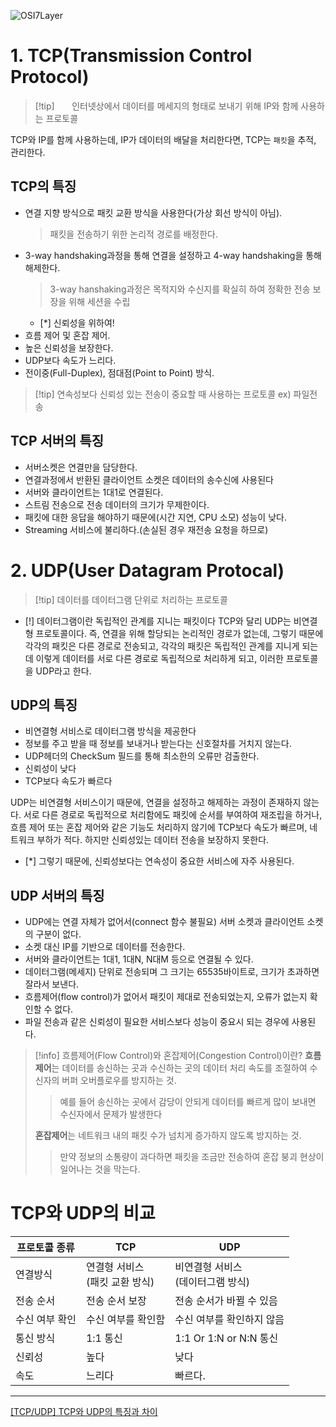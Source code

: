 ![OSI7Layer](https://img1.daumcdn.net/thumb/R1280x0/?scode=mtistory2&fname=https%3A%2F%2Ft1.daumcdn.net%2Fcfile%2Ftistory%2F99F6363359FDDC9E1F)


# 1. TCP(Transmission Control Protocol)

> [!tip]       인터넷상에서 데이터를 메세지의 형태로 보내기 위해 IP와 함께 사용하는 프로토콜

TCP와 IP를 함께 사용하는데, IP가 데이터의 배달을 처리한다면, TCP는 `패킷`을 추적, 관리한다.

## TCP의 특징

- 연결 지향 방식으로 패킷 교환 방식을 사용한다(가상 회선 방식이 아님).
	> 패킷을 전송하기 위한 논리적 경로를 배정한다.
- 3-way handshaking과정을 통해 연결을 설정하고 4-way handshaking을 통해 해제한다.
	> 3-way hanshaking과정은 목적지와 수신지를 확실히 하여 정확한 전송 보장을 위해 세션을 수립
	- [*] 신뢰성을 위하여!
- 흐름 제어 및 혼잡 제어.
- 높은 신뢰성을 보장한다.
- UDP보다 속도가 느리다.
- 전이중(Full-Duplex), 점대점(Point to Point) 방식.

> [!tip] 연속성보다 신뢰성 있는 전송이 중요할 때 사용하는 프로토콜 
> ex) 파일전송

## TCP 서버의 특징

- 서버소켓은 연결만을 담당한다.
- 연결과정에서 반환된 클라이언트 소켓은 데이터의 송수신에 사용된다
- 서버와 클라이언트는 1대1로 연결된다.
- 스트림 전송으로 전송 데이터의 크기가 무제한이다.
- 패킷에 대한 응답을 해야하기 때문에(시간 지연, CPU 소모) 성능이 낮다.
- Streaming 서비스에 불리하다.(손실된 경우 재전송 요청을 하므로)

# 2. UDP(User Datagram Protocal)

>[!tip] 데이터를 데이터그램 단위로 처리하는 프로토콜

- [!] 데이터그램이란 독립적인 관계를 지니는 패킷이다
TCP와 달리 UDP는 비연결형 프로토콜이다.
즉, 연결을 위해 할당되는 논리적인 경로가 없는데, 그렇기 때문에 각각의 패킷은 다른 경로로 전송되고, 각각의 패킷은 독립적인 관계를 지니게 되는데 이렇게 데이터를 서로 다른 경로로 독립적으로 처리하게 되고, 이러한 프로토콜을 UDP라고 한다.

## UDP의 특징

- 비연결형 서비스로 데이터그램 방식을 제공한다
- 정보를 주고 받을 때 정보를 보내거나 받는다는 신호절차를 거치지 않는다.
- UDP헤더의 CheckSum 필드를 통해 최소한의 오류만 검출한다.
- 신뢰성이 낮다
- TCP보다 속도가 빠르다

UDP는 비연결형 서비스이기 때문에, 연결을 설정하고 해제하는 과정이 존재하지 않는다.
서로 다른 경로로 독립적으로 처리함에도 패킷에 순서를 부여하여 재조립을 하거나, 흐름 제어 또는 혼잡 제어와 같은 기능도 처리하지 않기에 TCP보다 속도가 빠르며, 네트워크 부하가 적다.
하지만 신뢰성있는 데이터 전송을 보장하지 못한다.

- [*] 그렇기 때문에, 신뢰성보다는 연속성이 중요한 서비스에 자주 사용된다.

## UDP 서버의 특징

- UDP에는 연결 자체가 없어서(connect 함수 불필요) 서버 소켓과 클라이언트 소켓의 구분이 없다.
- 소켓 대신 IP를 기반으로 데이터를 전송한다.
- 서버와 클라이언트는 1대1, 1대N, N대M 등으로 연결될 수 있다.
- 데이터그램(메세지) 단위로 전송되며 그 크기는 65535바이트로, 크기가 초과하면 잘라서 보낸다.
- 흐름제어(flow control)가 없어서 패킷이 제대로 전송되었는지, 오류가 없는지 확인할 수 없다.
- 파일 전송과 같은 신뢰성이 필요한 서비스보다 성능이 중요시 되는 경우에 사용된다.

> [!info] 흐름제어(Flow Control)와 혼잡제어(Congestion Control)이란?
> **흐름제어**는 데이터를 송신하는 곳과 수신하는 곳의 데이터 처리 속도를 조절하여 수신자의 버퍼 오버플로우를 방지하는 것. 
> > 예를 들어 송신하는 곳에서 감당이 안되게 데이터를 빠르게 많이 보내면 수신자에서 문제가 발생한다
> 
> **혼잡제어**는 네트워크 내의 패킷 수가 넘치게 증가하지 않도록 방지하는 것.
> > 만약 정보의 소통량이 과다하면 패킷을 조금만 전송하여 혼잡 붕괴 현상이 일어나는 것을 막는다.

# TCP와 UDP의 비교

| 프로토콜 종류  | TCP                                 | UDP                                    |
| -------------- | ----------------------------------- | -------------------------------------- |
| 연결방식       | 연결형 서비스</br> (패킷 교환 방식) | 비연결형 서비스</br> (데이터그램 방식) |
| 전송 순서      | 전송 순서 보장                      | 전송 순서가 바뀔 수 있음               |
| 수신 여부 확인 | 수신 여부를 확인함                  | 수신 여부를 확인하지 않음              |
| 통신 방식      | 1:1 통신                            | 1:1 Or 1:N or N:N 통신                 |
| 신뢰성         | 높다                                | 낮다                                   |
| 속도           | 느리다                              | 빠르다.                                |




---
[\[TCP\/UDP\] TCP와 UDP의 특징과 차이](https://mangkyu.tistory.com/15)
